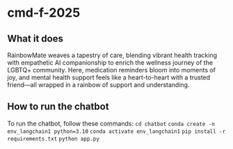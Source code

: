 # cmd-f-2025

## What it does
RainbowMate weaves a tapestry of care, blending vibrant health tracking with empathetic AI companionship to enrich the wellness journey of the LGBTQ+ community. Here, medication reminders bloom into moments of joy, and mental health support feels like a heart-to-heart with a trusted friend—all wrapped in a rainbow of support and understanding.

## How to run the chatbot
To run the chatbot, follow these commands:
`cd chatbot`
`conda create -n env_langchain1 python=3.10`
`conda activate env_langchain1`
`pip install -r requirements.txt`
`python app.py`

